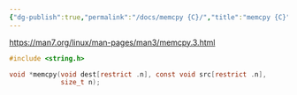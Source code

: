 ```yaml
---
{"dg-publish":true,"permalink":"/docs/memcpy {C}/","title":"memcpy {C}"}
---
```


<https://man7.org/linux/man-pages/man3/memcpy.3.html>

```c
#include <string.h>

void *memcpy(void dest[restrict .n], const void src[restrict .n],
			 size_t n);
```
